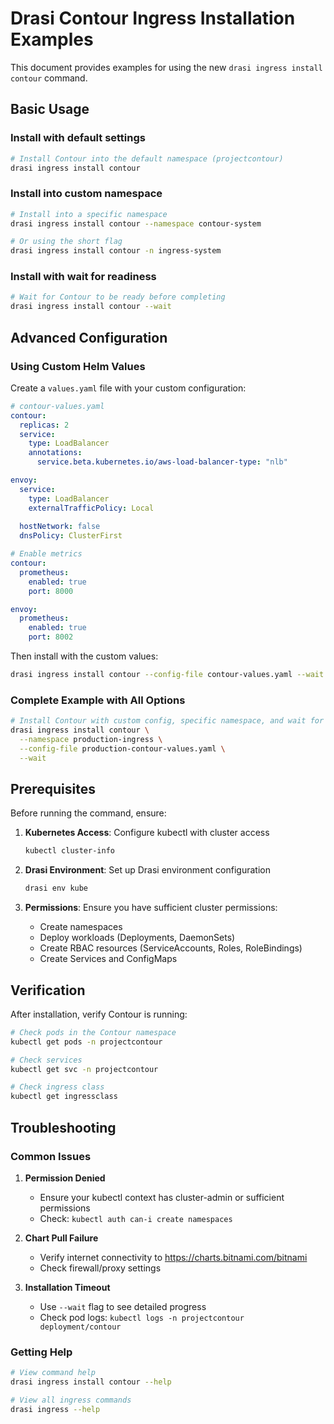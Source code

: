 # Drasi Contour Ingress Installation Examples

This document provides examples for using the new `drasi ingress install contour` command.

## Basic Usage

### Install with default settings
```bash
# Install Contour into the default namespace (projectcontour)
drasi ingress install contour
```

### Install into custom namespace
```bash
# Install into a specific namespace
drasi ingress install contour --namespace contour-system

# Or using the short flag
drasi ingress install contour -n ingress-system
```

### Install with wait for readiness
```bash
# Wait for Contour to be ready before completing
drasi ingress install contour --wait
```

## Advanced Configuration

### Using Custom Helm Values

Create a `values.yaml` file with your custom configuration:

```yaml
# contour-values.yaml
contour:
  replicas: 2
  service:
    type: LoadBalancer
    annotations:
      service.beta.kubernetes.io/aws-load-balancer-type: "nlb"

envoy:
  service:
    type: LoadBalancer
    externalTrafficPolicy: Local
  
  hostNetwork: false
  dnsPolicy: ClusterFirst

# Enable metrics
contour:
  prometheus:
    enabled: true
    port: 8000

envoy:
  prometheus:
    enabled: true
    port: 8002
```

Then install with the custom values:

```bash
drasi ingress install contour --config-file contour-values.yaml --wait
```

### Complete Example with All Options

```bash
# Install Contour with custom config, specific namespace, and wait for completion
drasi ingress install contour \
  --namespace production-ingress \
  --config-file production-contour-values.yaml \
  --wait
```

## Prerequisites

Before running the command, ensure:

1. **Kubernetes Access**: Configure kubectl with cluster access
   ```bash
   kubectl cluster-info
   ```

2. **Drasi Environment**: Set up Drasi environment configuration
   ```bash
   drasi env kube
   ```

3. **Permissions**: Ensure you have sufficient cluster permissions:
   - Create namespaces
   - Deploy workloads (Deployments, DaemonSets)
   - Create RBAC resources (ServiceAccounts, Roles, RoleBindings)
   - Create Services and ConfigMaps

## Verification

After installation, verify Contour is running:

```bash
# Check pods in the Contour namespace
kubectl get pods -n projectcontour

# Check services
kubectl get svc -n projectcontour

# Check ingress class
kubectl get ingressclass
```

## Troubleshooting

### Common Issues

1. **Permission Denied**
   - Ensure your kubectl context has cluster-admin or sufficient permissions
   - Check: `kubectl auth can-i create namespaces`

2. **Chart Pull Failure**
   - Verify internet connectivity to https://charts.bitnami.com/bitnami
   - Check firewall/proxy settings

3. **Installation Timeout**
   - Use `--wait` flag to see detailed progress
   - Check pod logs: `kubectl logs -n projectcontour deployment/contour`

### Getting Help

```bash
# View command help
drasi ingress install contour --help

# View all ingress commands  
drasi ingress --help
```